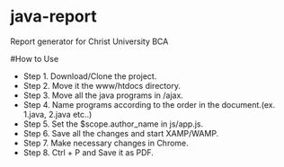 # java-report
Report generator for Christ University BCA

#How to Use

- Step 1. Download/Clone the project. 
- Step 2. Move it the www/htdocs directory.
- Step 3. Move all the java programs in /ajax.
- Step 4. Name programs according to the order in the document.(ex. 1.java, 2.java etc..)
- Step 5. Set the $scope.author_name in js/app.js.
- Step 6. Save all the changes and start XAMP/WAMP.
- Step 7. Make necessary changes in Chrome.
- Step 8. Ctrl + P and Save it as PDF.



